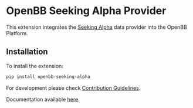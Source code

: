 # OpenBB Seeking Alpha Provider

This extension integrates the [Seeking Alpha](https://seekingalpha.com) data provider into the OpenBB Platform.

## Installation

To install the extension:

```bash
pip install openbb-seeking-alpha
```

For development please check [Contribution Guidelines](https://github.com/OpenBB-finance/OpenBBTerminal/blob/feature/openbb-sdk-v4/openbb_platform/CONTRIBUTING.md).

Documentation available [here](https://docs.openbb.co/sdk).
